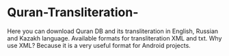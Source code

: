 # Quran-Transliteration-
Here you can download Quran DB and its transliteration in English, Russian and Kazakh language. Available formats for transliteration XML and txt. Why use XML? Because it is a very useful format for Android projects. 
